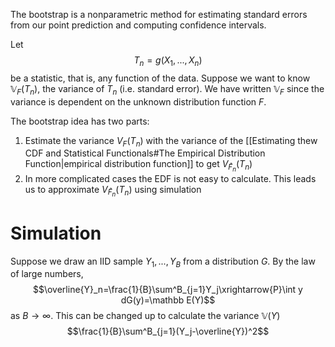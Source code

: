 The bootstrap is a nonparametric method for estimating standard errors from our point prediction and computing confidence intervals. 

Let 
$$T_n=g(X_1,...,X_n)$$
be a statistic, that is, any function of the data. Suppose we want to know $\mathbb V_F(T_n)$, the variance of $T_n$ (i.e. standard error). We have written  $\mathbb V_F$ since the variance is dependent on the unknown distribution function $F$. 

The bootstrap idea has two parts:
1. Estimate the variance $V_F(T_n)$ with the variance of the [[Estimating thew CDF and Statistical Functionals#The Empirical Distribution Function|empirical distribution function]] to get $V_{\hat{F}_n}(T_n)$
2. In more complicated cases the EDF is not easy to calculate. This leads us to approximate $V_{\hat{F}_n}(T_n)$ using simulation

# Simulation
Suppose we draw an IID sample $Y_1,...,Y_B$ from a distribution $G$. By the law of large numbers,
$$\overline{Y}_n=\frac{1}{B}\sum^B_{j=1}Y_j\xrightarrow{P}\int y dG(y)=\mathbb E(Y)$$
as $B\rightarrow \infty$. This can be changed up to calculate the variance $\mathbb V(Y)$
$$\frac{1}{B}\sum^B_{j=1}(Y_j-\overline{Y})^2$$
